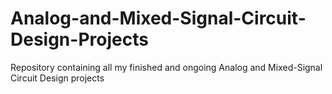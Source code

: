 # Analog-and-Mixed-Signal-Circuit-Design-Projects

Repository containing all my finished and ongoing Analog and Mixed-Signal Circuit Design projects
